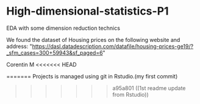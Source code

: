 # High-dimensional-statistics-P1
EDA with some dimension reduction technics

We found the dataset of Housing prices on the following website and address:
"https://dasl.datadescription.com/datafile/housing-prices-ge19/?_sfm_cases=300+59943&sf_paged=6"

Corentin M
<<<<<<< HEAD

=======
Projects is managed using git in Rstudio.(my first commit)
>>>>>>> a95a801 ((1st readme update from Rstudio))
